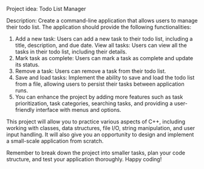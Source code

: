 Project idea: Todo List Manager

Description: Create a command-line application that allows users to manage their todo list. The application should provide the following functionalities:

1. Add a new task: Users can add a new task to their todo list, including a title, description, and due date.
View all tasks: Users can view all the tasks in their todo list, including their details.
2. Mark task as complete: Users can mark a task as complete and update its status.
3. Remove a task: Users can remove a task from their todo list.
4. Save and load tasks: Implement the ability to save and load the todo list from a file, allowing users to persist their tasks between application runs.
5. You can enhance the project by adding more features such as task prioritization, task categories, searching tasks, and providing a user-friendly interface with menus and options.

This project will allow you to practice various aspects of C++, including working with classes, data structures, file I/O, string manipulation, and user input handling. It will also give you an opportunity to design and implement a small-scale application from scratch.

Remember to break down the project into smaller tasks, plan your code structure, and test your application thoroughly. Happy coding!
